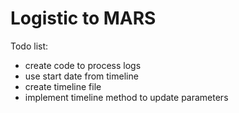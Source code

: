 # Logistic to MARS

Todo list:
- create code to process logs
- use start date from timeline
- create timeline file
- implement timeline method to update parameters
